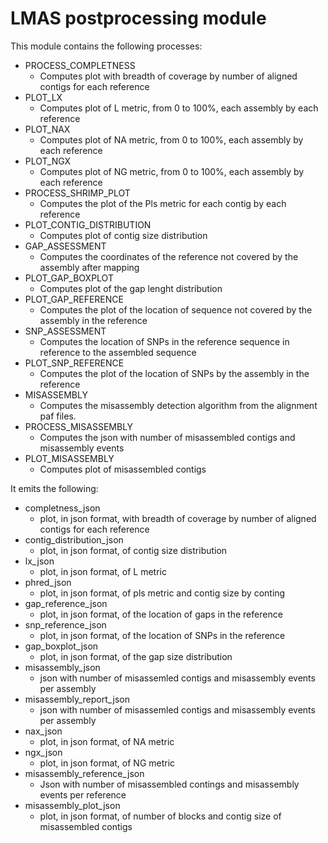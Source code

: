 # LMAS postprocessing module

This module contains the following processes:

- PROCESS_COMPLETNESS
  - Computes plot with breadth of coverage by number of aligned contigs for each reference
- PLOT_LX 
  -  Computes plot of L metric, from 0 to 100%, each assembly by each reference
- PLOT_NAX
  -  Computes plot of NA metric, from 0 to 100%, each assembly by each reference
- PLOT_NGX
  - Computes plot of NG metric, from 0 to 100%, each assembly by each reference
- PROCESS_SHRIMP_PLOT
  - Computes the plot of the Pls metric for each contig by each reference
- PLOT_CONTIG_DISTRIBUTION
  - Computes plot of contig size distribution
- GAP_ASSESSMENT
  - Computes the coordinates of the reference not covered by the assembly after mapping
- PLOT_GAP_BOXPLOT
  - Computes plot of the gap lenght distribution
- PLOT_GAP_REFERENCE
  - Computes the plot of the location of sequence not covered by the assembly in the reference
- SNP_ASSESSMENT
  - Computes the location of SNPs in the reference sequence in reference to the assembled sequence
- PLOT_SNP_REFERENCE
  - Computes the plot of the location of SNPs by the assembly in the reference
- MISASSEMBLY
  - Computes the misassembly detection algorithm from the alignment paf files. 
- PROCESS_MISASSEMBLY
  - Computes the json with number of misassembled contigs and misassembly events
- PLOT_MISASSEMBLY
  - Computes plot of misassembled contigs 

It emits the following:

- completness_json
  - plot, in json format, with breadth of coverage by number of aligned contigs for each reference
- contig_distribution_json
  - plot, in json format, of contig size distribution
- lx_json
  - plot, in json format, of L metric
- phred_json
  - plot, in json format, of pls metric and contig size by conting
- gap_reference_json
  - plot, in json format, of the location of gaps in the reference
- snp_reference_json
  - plot, in json format, of the location of SNPs in the reference
- gap_boxplot_json
  - plot, in json format, of the gap size distribution
- misassembly_json
  - json with number of misassemled contigs and misassembly events per assembly
- misassembly_report_json
  - json with number of misassemled contigs and misassembly events per assembly
- nax_json
  - plot, in json format, of NA metric
- ngx_json
  - plot, in json format, of NG metric
- misassembly_reference_json
  - Json with number of misassembled contings and misassembly events per reference
- misassembly_plot_json
  - plot, in json format, of number of blocks and contig size of misassembled contigs

